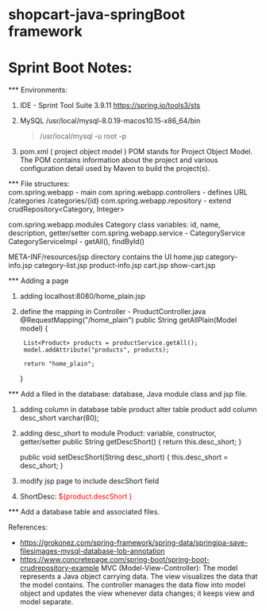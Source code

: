 # shopcart-java-springBoot framework
Sprint Boot Notes:
==================
*** Environments:
  1. IDE - Sprint Tool Suite 3.9.11 https://spring.io/tools3/sts
  2. MySQL 
     /usr/local/mysql-8.0.19-macos10.15-x86_64/bin
     > /usr/local/mysql -u root -p
     
  3. pom.xml ( project object model )
     POM stands for Project Object Model. The POM contains information about the project and various configuration 
     detail used by Maven to build the project(s). 

*** File structures:  
com.spring.webapp - main 
com.spring.webapp.controllers - defines URL /categories   /categories/{id} 
com.spring.webapp.repository - extend crudRepository<Category, Integer> 

com.spring.webapp.modules 
    Category class variables: id, name, description, getter/setter
com.spring.webapp.service  - 
    CategoryService
    CategoryServiceImpl - getAll(), findById()

META-INF/resources/jsp directory contains the UI 
     home.jsp
     category-info.jsp
     category-list.jsp
     product-info.jsp
     cart.jsp
     show-cart.jsp
     
*** Adding a page
1. adding localhost:8080/home_plain.jsp
2. define the mapping in Controller - ProductController.java
	@RequestMapping("/home_plain")
	public String getAllPlain(Model model) {

		List<Product> products = productService.getAll();
		model.addAttribute("products", products);

		return "home_plain";

	}
	
*** Add a filed in the database: database, Java module class and jsp file.
1. adding column in database table product
   alter table product add column desc_short varchar(80);
2. adding desc_short to module Product: variable, constructor, getter/setter
	public String getDescShort() {
		return this.desc_short;
	}

	public void setDescShort(String desc_short) {
		this.desc_short = desc_short;
	}
3. modify jsp page to include descShort field
   <li>ShortDesc: <font color="red">${product.descShort }</font></li>

*** Add a database table and associated files.

     
    
References:
* https://grokonez.com/spring-framework/spring-data/springjpa-save-filesimages-mysql-database-lob-annotation
* https://www.concretepage.com/spring-boot/spring-boot-crudrepository-example
MVC (Model-View-Controller):
The model represents a Java object carrying data. The view visualizes the data that the model contains. The controller manages the data flow into model object and updates the view whenever data changes; it keeps view and model separate.
     
